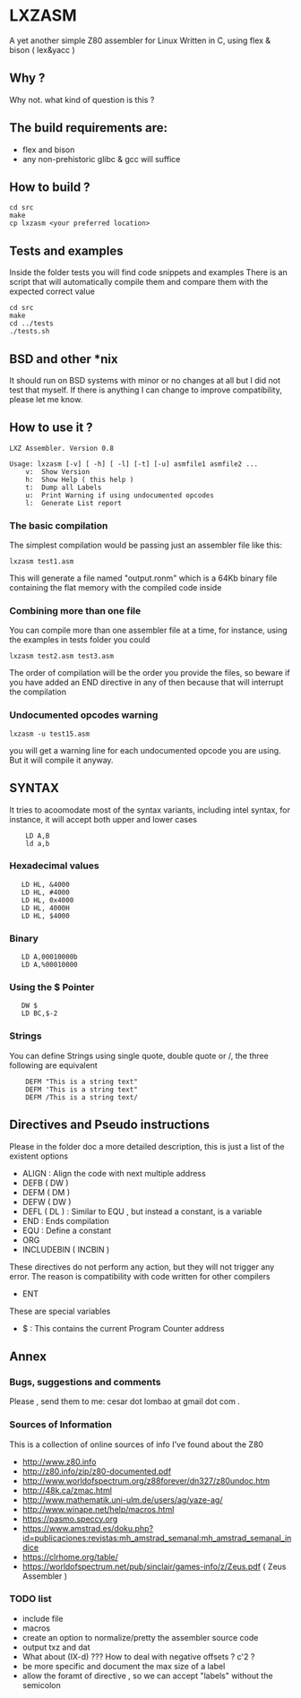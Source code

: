 # LXZASM

A yet another simple Z80 assembler for Linux
Written in C, using flex & bison ( lex&yacc )

## Why ?
Why not. what kind of question is this ?

## The build requirements are:
- flex and bison
- any non-prehistoric glibc & gcc  will suffice

## How to build ?
```
cd src
make
cp lxzasm <your preferred location>
```

## Tests and examples
Inside the folder tests you will find code snippets and examples
There is an script that will automatically compile them and compare 
them with the expected correct value

```
cd src
make
cd ../tests
./tests.sh
```

## BSD and other *nix 
It should run on BSD systems with minor or no changes at all but I did not test that myself.
If there is anything I can change to improve compatibility, please let me know.  


## How to use it ?
```
LXZ Assembler. Version 0.8

Usage: lxzasm [-v] [ -h] [ -l] [-t] [-u] asmfile1 asmfile2 ... 
	v:  Show Version
	h:  Show Help ( this help )
	t:  Dump all Labels
	u:  Print Warning if using undocumented opcodes
	l:  Generate List report

```

### The basic compilation
The simplest compilation would be passing just an assembler file like this:
```
lxzasm test1.asm
```
This will generate a file named "output.ronm" which is a 64Kb binary file containing the flat memory with the compiled code inside

### Combining more than one file
You can compile more than one assembler file at a time, for instance, using the examples in tests folder you could
```
lxzasm test2.asm test3.asm
```
The order of compilation will be the order you provide the files, so beware if you have added an END directive in any of then because that will interrupt the compilation

### Undocumented opcodes warning
```
lxzasm -u test15.asm
```
you will get a warning line for each undocumented opcode you are using. But
it will compile it anyway.

## SYNTAX
It tries to acoomodate most of the syntax variants, including intel syntax, for instance, it will accept both upper and lower cases
```
	LD A,B
	ld a,b
```

### Hexadecimal values
```
   LD HL, &4000 
   LD HL, #4000
   LD HL, 0x4000
   LD HL, 4000H
   LD HL, $4000
```

### Binary
```
   LD A,00010000b
   LD A,%00010000
```

### Using the $ Pointer
```
   DW $
   LD BC,$-2
```

### Strings
You can define Strings using single quote, double quote or /, the three
following are equivalent
```
	DEFM "This is a string text"
	DEFM 'This is a string text"
	DEFM /This is a string text/
```

## Directives and Pseudo instructions
Please in the folder doc a more detailed description, this is just a list of
the existent options
* ALIGN  		: 	Align the code with next multiple address
* DEFB ( DW )
* DEFM ( DM )
* DEFW ( DW )   
* DEFL ( DL )   :   Similar to EQU , but instead a constant, is a variable
* END			:   Ends compilation
* EQU			:   Define a constant
* ORG
* INCLUDEBIN ( INCBIN )

These directives do not perform any action, but they will not trigger any error.
The reason is compatibility with code written for other compilers
* ENT

These are special variables
* $  : This contains the current Program Counter address



## Annex
### Bugs, suggestions and comments
Please , send them to me: cesar dot lombao at gmail dot com . 

### Sources of Information
This is a collection of online sources of info I've found about the Z80

* http://www.z80.info
* http://z80.info/zip/z80-documented.pdf 
* http://www.worldofspectrum.org/z88forever/dn327/z80undoc.htm  
* http://48k.ca/zmac.html
* http://www.mathematik.uni-ulm.de/users/ag/yaze-ag/
* http://www.winape.net/help/macros.html
* https://pasmo.speccy.org
* https://www.amstrad.es/doku.php?id=publicaciones:revistas:mh_amstrad_semanal:mh_amstrad_semanal_indice
* https://clrhome.org/table/
* https://worldofspectrum.net/pub/sinclair/games-info/z/Zeus.pdf  ( Zeus Assembler )


### TODO list
* include file
* macros
* create an option to normalize/pretty the assembler source code
* output txz and dat
* What about (IX-d) ??? How to deal with negative offsets ? c'2 ?
* be more specific and document the max size of a label
* allow the foramt of <literal> directive , so we can accept "labels" without the semicolon

